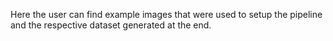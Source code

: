Here the user can find example images that were used to setup the pipeline and the respective dataset generated at the end. 
